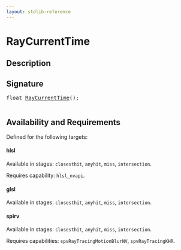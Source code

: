 ```yaml
---
layout: stdlib-reference
---
```


# RayCurrentTime

## Description





## Signature 

<pre>
<span class="code_keyword">float</span> <a href="/stdlib-reference/global-decls/RayCurrentTime">RayCurrentTime</a>();

</pre>

## Availability and Requirements

Defined for the following targets:

#### hlsl
Available in stages: `closesthit`, `anyhit`, `miss`, `intersection`.

Requires capability: `hlsl_nvapi`.
#### glsl
Available in stages: `closesthit`, `anyhit`, `miss`, `intersection`.

#### spirv
Available in stages: `closesthit`, `anyhit`, `miss`, `intersection`.

Requires capabilities: `spvRayTracingMotionBlurNV`, `spvRayTracingKHR`.


